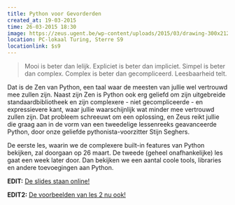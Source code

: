 ```yaml
---
title: Python voor Gevorderden
created_at: 19-03-2015
time: 26-03-2015 18:30
image: https://zeus.ugent.be/wp-content/uploads/2015/03/drawing-300x212.png
location: PC-lokaal Turing, Sterre S9
locationlink: $s9
---
```


> Mooi is beter dan lelijk. Expliciet is beter dan impliciet. Simpel is beter dan complex. Complex is beter dan gecompliceerd. Leesbaarheid telt.

Dat is de Zen van Python, een taal waar de meesten van jullie wel vertrouwd mee zullen zijn. Naast zijn Zen is Python ook erg geliefd om zijn uitgebreide standaardbibliotheek en zijn complexere - niet gecompliceerde - en expressievere kant, waar jullie waarschijnlijk wat minder mee vertrouwd zullen zijn. Dat probleem schreeuwt om een oplossing, en Zeus reikt jullie die graag aan in de vorm van een tweedelige lessenreeks geavanceerde Python, door onze geliefde pythonista-voorzitter Stijn Seghers.

De eerste les, waarin we de complexere built-in features van Python bekijken, zal doorgaan op 26 maart. De tweede (geheel onafhankelijke) les gaat een week later door. Dan bekijken we een aantal coole tools, libraries en andere toevoegingen aan Python.

**EDIT:** [De slides staan online!](https://kelder.zeus.ugent.be/~stijns/python-indoctrinatie.pdf)

**EDIT2:** [De voorbeelden van les 2 nu ook!](https://github.com/FelixVanderJeugt/pythonles2)
